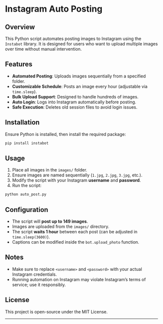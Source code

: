 # Instagram Auto Posting

## Overview
This Python script automates posting images to Instagram using the `Instabot` library. It is designed for users who want to upload multiple images over time without manual intervention.

## Features
- **Automated Posting**: Uploads images sequentially from a specified folder.
- **Customizable Schedule**: Posts an image every hour (adjustable via `time.sleep`).
- **Bulk Upload Support**: Designed to handle hundreds of images.
- **Auto Login**: Logs into Instagram automatically before posting.
- **Safe Execution**: Deletes old session files to avoid login issues.

## Installation
Ensure Python is installed, then install the required package:

```bash
pip install instabot
```

## Usage
1. Place all images in the `images/` folder.
2. Ensure images are named sequentially (`1.jpg`, `2.jpg`, `3.jpg`, etc.).
3. Modify the script with your Instagram **username** and **password**.
4. Run the script:

```bash
python auto_post.py
```

## Configuration
- The script will **post up to 149 images**.
- Images are uploaded from the `images/` directory.
- The script **waits 1 hour** between each post (can be adjusted in `time.sleep(3600)`).
- Captions can be modified inside the `bot.upload_photo` function.

## Notes
- Make sure to replace `<username>` and `<password>` with your actual Instagram credentials.
- Running automation on Instagram may violate Instagram’s terms of service; use it responsibly.

## License
This project is open-source under the MIT License.

---

